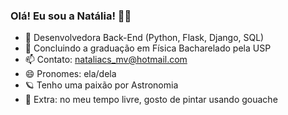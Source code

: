 ### Olá! Eu sou a Natália! 👋🏻

- 🌱 Desenvolvedora Back-End (Python, Flask, Django, SQL)
- 🔭 Concluindo a graduação em Física Bacharelado pela USP
- 📫 Contato: nataliacs_mv@hotmail.com
- 😄 Pronomes: ela/dela
- 🪐 Tenho uma paixão por Astronomia
- 🎨 Extra: no meu tempo livre, gosto de pintar usando gouache
